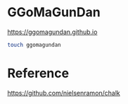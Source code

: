# GGoMaGunDan

https://ggomagundan.github.io


```sh
touch ggomagundan
```

Reference
=========================
https://github.com/nielsenramon/chalk

